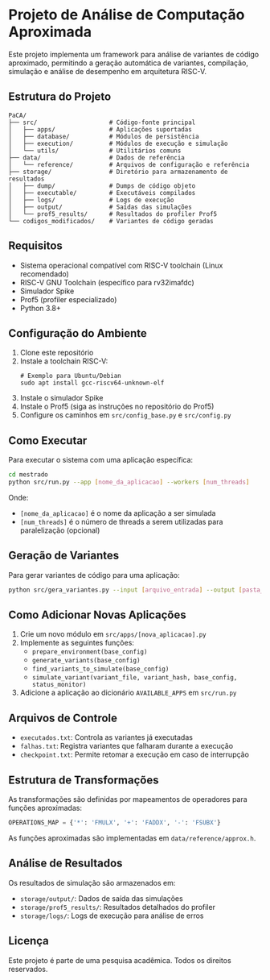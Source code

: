 # Projeto de Análise de Computação Aproximada

Este projeto implementa um framework para análise de variantes de código aproximado, permitindo a geração automática de variantes, compilação, simulação e análise de desempenho em arquitetura RISC-V.

## Estrutura do Projeto

```
PaCA/
├── src/                    # Código-fonte principal
│   ├── apps/               # Aplicações suportadas
│   ├── database/           # Módulos de persistência
│   ├── execution/          # Módulos de execução e simulação
│   └── utils/              # Utilitários comuns
├── data/                   # Dados de referência
│   └── reference/          # Arquivos de configuração e referência
├── storage/                # Diretório para armazenamento de resultados
│   ├── dump/               # Dumps de código objeto
│   ├── executable/         # Executáveis compilados
│   ├── logs/               # Logs de execução
│   ├── output/             # Saídas das simulações
│   └── prof5_results/      # Resultados do profiler Prof5
└── codigos_modificados/    # Variantes de código geradas
```

## Requisitos

- Sistema operacional compatível com RISC-V toolchain (Linux recomendado)
- RISC-V GNU Toolchain (específico para rv32imafdc)
- Simulador Spike
- Prof5 (profiler especializado)
- Python 3.8+

## Configuração do Ambiente

1. Clone este repositório
2. Instale a toolchain RISC-V:
   ```
   # Exemplo para Ubuntu/Debian
   sudo apt install gcc-riscv64-unknown-elf
   ```
3. Instale o simulador Spike
4. Instale o Prof5 (siga as instruções no repositório do Prof5)
5. Configure os caminhos em `src/config_base.py` e `src/config.py`

## Como Executar

Para executar o sistema com uma aplicação específica:

```bash
cd mestrado
python src/run.py --app [nome_da_aplicacao] --workers [num_threads]
```

Onde:
- `[nome_da_aplicacao]` é o nome da aplicação a ser simulada
- `[num_threads]` é o número de threads a serem utilizadas para paralelização (opcional)

## Geração de Variantes

Para gerar variantes de código para uma aplicação:

```bash
python src/gera_variantes.py --input [arquivo_entrada] --output [pasta_saida]
```

## Como Adicionar Novas Aplicações

1. Crie um novo módulo em `src/apps/[nova_aplicacao].py`
2. Implemente as seguintes funções:
   - `prepare_environment(base_config)`
   - `generate_variants(base_config)`
   - `find_variants_to_simulate(base_config)`
   - `simulate_variant(variant_file, variant_hash, base_config, status_monitor)`
3. Adicione a aplicação ao dicionário `AVAILABLE_APPS` em `src/run.py`

## Arquivos de Controle

- `executados.txt`: Controla as variantes já executadas
- `falhas.txt`: Registra variantes que falharam durante a execução
- `checkpoint.txt`: Permite retomar a execução em caso de interrupção

## Estrutura de Transformações

As transformações são definidas por mapeamentos de operadores para funções aproximadas:

```python
OPERATIONS_MAP = {'*': 'FMULX', '+': 'FADDX', '-': 'FSUBX'}
```

As funções aproximadas são implementadas em `data/reference/approx.h`.

## Análise de Resultados

Os resultados de simulação são armazenados em:
- `storage/output/`: Dados de saída das simulações
- `storage/prof5_results/`: Resultados detalhados do profiler
- `storage/logs/`: Logs de execução para análise de erros

## Licença

Este projeto é parte de uma pesquisa acadêmica. Todos os direitos reservados.
